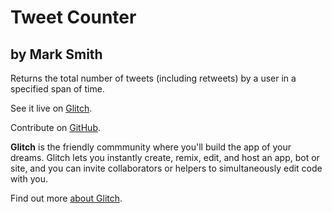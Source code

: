 Tweet Counter
=============
by Mark Smith
-------------

Returns the total number of tweets (including retweets) by a user in a specified span of time. 

See it live on [Glitch](https://vine-kitty.glitch.me/).

Contribute on [GitHub](https://github.com/mark20044/tweet-counter).

**Glitch** is the friendly commmunity where you'll build the app of your dreams. Glitch lets you instantly create, remix, edit, and host an app, bot or site, and you can invite collaborators or helpers to simultaneously edit code with you.

Find out more [about Glitch](https://glitch.com/about).
